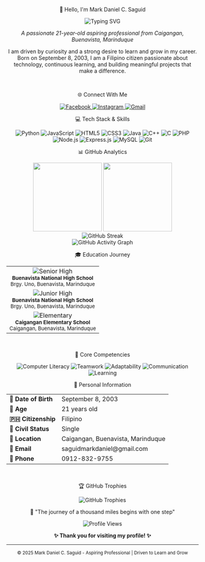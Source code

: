 <div align="center">

👋 Hello, I'm Mark Daniel C. Saguid

<img src="https://readme-typing-svg.herokuapp.com?font=Fira+Code&size=22&duration=3000&pause=1000&color=0EA5E9&center=true&vCenter=true&width=435&lines=Aspiring+Professional;Driven+to+Learn+%26+Grow;Technology+Enthusiast;Problem+Solver" alt="Typing SVG" />

<br/>

*A passionate 21-year-old aspiring professional from Caigangan, Buenavista, Marinduque*

I am driven by curiosity and a strong desire to learn and grow in my career. Born on September 8, 2003, I am a Filipino citizen passionate about technology, continuous learning, and building meaningful projects that make a difference.

<br/>

🌐 Connect With Me

<a href="https://facebook.com/MarkDanielChaSaguid](https://web.facebook.com/mark.daniel.cha.saguid">
  <img src="https://img.shields.io/badge/Facebook-1877F2?style=for-the-badge&logo=facebook&logoColor=white" alt="Facebook"/>
</a>
<a href="https://instagram.com/kram_daniel_saguid08">
  <img src="https://img.shields.io/badge/Instagram-E4405F?style=for-the-badge&logo=instagram&logoColor=white" alt="Instagram"/>
</a>
<a href="mailto:saguidmarkdaniel@gmail.com">
  <img src="https://img.shields.io/badge/Gmail-D14836?style=for-the-badge&logo=gmail&logoColor=white" alt="Gmail"/>
</a>

<br/>

💻 Tech Stack & Skills

<img src="https://img.shields.io/badge/Python-3776AB?style=for-the-badge&logo=python&logoColor=white" alt="Python"/>
<img src="https://img.shields.io/badge/JavaScript-F7DF1E?style=for-the-badge&logo=javascript&logoColor=black" alt="JavaScript"/>
<img src="https://img.shields.io/badge/HTML5-E34F26?style=for-the-badge&logo=html5&logoColor=white" alt="HTML5"/>
<img src="https://img.shields.io/badge/CSS3-1572B6?style=for-the-badge&logo=css3&logoColor=white" alt="CSS3"/>

<img src="https://img.shields.io/badge/Java-ED8B00?style=for-the-badge&logo=openjdk&logoColor=white" alt="Java"/>
<img src="https://img.shields.io/badge/C++-00599C?style=for-the-badge&logo=c%2B%2B&logoColor=white" alt="C++"/>
<img src="https://img.shields.io/badge/C-00599C?style=for-the-badge&logo=c&logoColor=white" alt="C"/>
<img src="https://img.shields.io/badge/PHP-777BB4?style=for-the-badge&logo=php&logoColor=white" alt="PHP"/>

<img src="https://img.shields.io/badge/Node.js-43853D?style=for-the-badge&logo=node.js&logoColor=white" alt="Node.js"/>
<img src="https://img.shields.io/badge/Express.js-404D59?style=for-the-badge&logo=express&logoColor=white" alt="Express.js"/>
<img src="https://img.shields.io/badge/MySQL-00000F?style=for-the-badge&logo=mysql&logoColor=white" alt="MySQL"/>
<img src="https://img.shields.io/badge/Git-F05032?style=for-the-badge&logo=git&logoColor=white" alt="Git"/>

<br/>

📊 GitHub Analytics

<img height="180em" src="https://github-readme-stats.vercel.app/api?username=Mharky&show_icons=true&theme=tokyonight&include_all_commits=true&count_private=true"/>
<img height="180em" src="https://github-readme-stats.vercel.app/api/top-langs/?username=Mharky&layout=compact&langs_count=8&theme=tokyonight"/>

<br/>

<img src="https://github-readme-streak-stats.herokuapp.com/?user=Mharky&theme=tokyonight" alt="GitHub Streak"/>

<br/>

<img src="https://github-readme-activity-graph.vercel.app/graph?username=Mharky&theme=tokyo-night&bg_color=1a1b27&color=70a5fd&line=bf91f3&point=38bdae&area=true&hide_border=true" alt="GitHub Activity Graph"/>

<br/>

🎓 Education Journey

<table>
  <tr>
    <td align="center">
      <img src="https://img.shields.io/badge/🎓_Senior_High_School-2020--2022-blue?style=for-the-badge" alt="Senior High"/>
      <br/>
      <sub><b>Buenavista National High School</b></sub>
      <br/>
      <sub>Brgy. Uno, Buenavista, Marinduque</sub>
    </td>
  </tr>
  <tr>
    <td align="center">
      <img src="https://img.shields.io/badge/📚_Junior_High_School-2016--2020-green?style=for-the-badge" alt="Junior High"/>
      <br/>
      <sub><b>Buenavista National High School</b></sub>
      <br/>
      <sub>Brgy. Uno, Buenavista, Marinduque</sub>
    </td>
  </tr>
  <tr>
    <td align="center">
      <img src="https://img.shields.io/badge/🏫_Elementary-2010--2016-orange?style=for-the-badge" alt="Elementary"/>
      <br/>
      <sub><b>Caigangan Elementary School</b></sub>
      <br/>
      <sub>Caigangan, Buenavista, Marinduque</sub>
    </td>
  </tr>
</table>

<br/>

 🚀 Core Competencies

<img src="https://img.shields.io/badge/💻_Computer_Literacy-Expert-brightgreen?style=for-the-badge" alt="Computer Literacy"/>
<img src="https://img.shields.io/badge/🤝_Teamwork-Collaborative-blue?style=for-the-badge" alt="Teamwork"/>
<img src="https://img.shields.io/badge/🔄_Adaptability-Flexible-purple?style=for-the-badge" alt="Adaptability"/>

<img src="https://img.shields.io/badge/💬_Communication-Effective-orange?style=for-the-badge" alt="Communication"/>
<img src="https://img.shields.io/badge/📚_Learning-Continuous-red?style=for-the-badge" alt="Learning"/>

<br/>

 📍 Personal Information

<table>
  <tr>
    <td><b>🎂 Date of Birth</b></td>
    <td>September 8, 2003</td>
  </tr>
  <tr>
    <td><b>🎯 Age</b></td>
    <td>21 years old</td>
  </tr>
  <tr>
    <td><b>🇵🇭 Citizenship</b></td>
    <td>Filipino</td>
  </tr>
  <tr>
    <td><b>💍 Civil Status</b></td>
    <td>Single</td>
  </tr>
  <tr>
    <td><b>📍 Location</b></td>
    <td>Caigangan, Buenavista, Marinduque</td>
  </tr>
  <tr>
    <td><b>📧 Email</b></td>
    <td>saguidmarkdaniel@gmail.com</td>
  </tr>
  <tr>
    <td><b>📱 Phone</b></td>
    <td>0912-832-9755</td>
  </tr>
</table>

<br/>

 🏆 GitHub Trophies

<img src="https://github-profile-trophy.vercel.app/?username=Mharky&theme=tokyonight&no-frame=true&no-bg=false&margin-w=4" alt="GitHub Trophies"/>

<br/>

💫 "The journey of a thousand miles begins with one step"

<img src="https://komarev.com/ghpvc/?username=Mharky&label=Profile%20views&color=0e75b6&style=flat" alt="Profile Views" />

<br/>

**✨ Thank you for visiting my profile! ✨**

---

<sub>© 2025 Mark Daniel C. Saguid - Aspiring Professional | Driven to Learn and Grow</sub>

</div>
